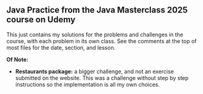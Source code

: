 ## Java Practice from the Java Masterclass 2025 course on Udemy

This just contains my solutions for the problems and challenges in the course, with each problem in its own class.
See the comments at the top of most files for the date, section, and lesson.

**Of Note:**

- **Restaurants package:** a bigger challenge, and not an exercise submitted on the website. This was a challenge without step by step instructions so the implementation is all my own choices.